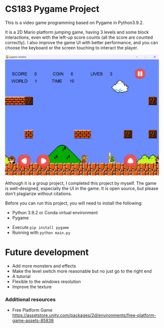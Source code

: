 # CS183 Pygame Project

This is a video game programming based on Pygame in Python3.9.2.

It is a 2D Mario platform jumping game, having 3 levels and some block interactions, even with the left-up score counts (all the score are counted correctly). I also improve the game UI with better performance, and you can choose the keyboard or the screen touching to interact the player.

![Preview.png](Preview.png)

Although it is a group project, I completed this project by myself.
The game is well-designed, especially the UI in the game.
It is open source, but please don't plagiarize without citations.

Before you can run this project, you will need to install the following:

- Python 3.9.2 or Conda virtual environment
- Pygame

<ul>
<li>Execute <code>pip install pygame</code></li>
<li>Running with <code>python main.py</code></li>
</ul>

# Future development

* Add more monsters and effects
* Make the level switch more reasonable but no just go to the right end
* A tutorial
* Flexible to the windows resolution
* Improve the texture

### Additional resources
* Free Platform Game <https://assetstore.unity.com/packages/2d/environments/free-platform-game-assets-85838>
